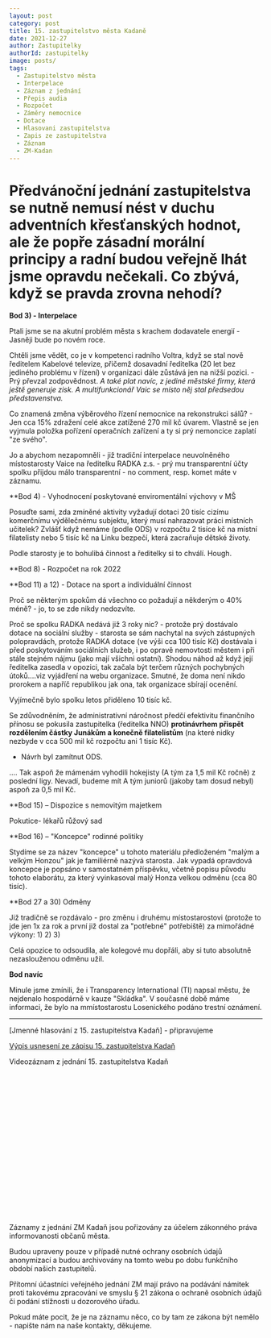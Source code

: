 ```yaml
---
layout: post
category: post
title: 15. zastupitelstvo města Kadaně
date: 2021-12-27
author: Zastupitelky
authorId: zastupitelky
image: posts/
tags:
  - Zastupitelstvo města
  - Interpelace
  - Záznam z jednání
  - Přepis audia
  - Rozpočet
  - Záměry nemocnice
  - Dotace
  - Hlasovani zastupitelstva
  - Zapis ze zastupitelstva
  - Záznam 
  - ZM-Kadan
---
```


# Předvánoční jednání zastupitelstva se nutně nemusí nést v duchu adventních křesťanských hodnot, ale že popře zásadní morální principy a radní budou veřejně lhát jsme opravdu nečekali. Co zbývá, když se pravda zrovna nehodí?

**Bod 3) - Interpelace**

Ptali jsme se na akutní problém města s krachem dodavatele energií - Jasněji bude po novém roce.

Chtěli jsme vědět, co je v kompetenci radního Voltra, když se stal nově ředitelem Kabelové televize, přičemž dosavadní ředitelka (20 let bez jediného problému v řízení) v organizaci dále zůstává jen na nižší pozici. - Prý převzal zodpovědnost.
*A také plat navíc, z jediné městské firmy, která ještě generuje zisk. A multifunkcionář Vaic se místo něj stal předsedou představenstva.*

Co znamená změna výběrového řízení nemocnice na rekonstrukci sálů? - Jen cca 15% zdražení celé akce zatížené 270 mil kč úvarem. Vlastně se jen vyjmula položka pořízení operačních zařízení a ty si prý nemoncice zaplatí "ze svého".

Jo a abychom nezapomněli - již tradiční interpelace neuvolněného místostarosty Vaice na ředitelku RADKA z.s. - prý mu transparentní účty spolku přijdou málo transparentní - no comment, resp. komet máte v záznamu.


**Bod 4) - Vyhodnocení poskytované enviromentální výchovy v MŠ

Posuďte sami, zda zmíněné aktivity vyžadují dotaci 20 tisíc cizímu komerčnímu výdělečnému subjektu, který musí nahrazovat práci místních učitelek? 
Zvlášť když nemáme (podle ODS) v rozpočtu 2 tisíce kč na místní filatelisty nebo 5 tisíc kč na Linku bezpečí, která zacraňuje dětské životy.

Podle starosty je to bohulibá činnost a ředitelky si to chválí. Hough.

**Bod 8) - Rozpočet na rok 2022



**Bod 11) a 12) - Dotace na sport a individuální činnost

Proč se některým spokům dá všechno co požadují a někderým o 40% méně? - jo, to se zde nikdy nedozvíte.

Proč se spolku RADKA nedává již 3 roky nic? - protože prý dostávalo dotace na sociální služby - starosta se sám nachytal na svých zástupných polopravdách, protože RADKA dotace (ve výši cca 100 tisíc Kč) dostávala i před poskytováním sociálních služeb, i po opravě nemovtosti městem i při stále stejném nájmu (jako mají všichni ostatní). 
Shodou náhod až když její ředitelka zasedla v opozici, tak začala být terčem různých pochybných útoků....viz vyjádření na webu organizace. Smutné, že doma není nikdo prorokem a napříč republikou jak ona, tak organizace sbírají ocenění. 

Vyjímečně bylo spolku letos přiděleno 10 tisíc kč. 

Se zdůvodněním, že administrativní náročnost předčí efektivitu finančního přínosu se pokusila zastupitelka (ředitelka NNO) **protinávrhem přispět rozdělením částky Junákům a konečně filatelistům** (na které nidky nezbyde v cca 500 mil kč rozpočtu ani 1 tisíc Kč).
- Návrh byl zamítnut ODS.

....
Tak aspoň že mámenám vyhodili hokejisty (A tým za 1,5 mil Kč ročně) z poslední ligy. Nevadí, budeme mít A tým juniorů (jakoby tam dosud nebyl) aspoň za 0,5 mil Kč.

**Bod 15) – Dispozice s nemovitým majetkem 

Pokutice- lékařů růžový sad


**Bod 16) – "Koncepce" rodinné politiky 

Stydíme se za název "koncepce" u tohoto materiálu předloženém "malým a velkým Honzou" jak je familiérně nazývá starosta.
Jak vypadá opravdová koncepce je popsáno v samostatném příspěvku, včetně popisu původu tohoto elaborátu, za který vyinkasoval malý Honza velkou odměnu (cca 80 tisíc). 


**Bod 27 a 30) Odměny 

Již tradičně se rozdávalo - pro změnu i druhému místostarostovi (protože to jde jen 1x za rok a první již dostal za "potřebné" potřebiště) za mimořádné výkony:
1)
2)
3)

Celá opozice to odsoudila, ale kolegové mu dopřáli, aby si tuto absolutně nezaslouženou odměnu užil.

**Bod navíc**

Minule jsme zmínili, že i Transparency International (TI) napsal městu, že nejdenalo hospodárně v kauze "Skládka".
V současné době máme informaci, že bylo na mmístostarostu Losenického podáno trestní oznámení.

---------------------------


[Jmenné hlasování z 15. zastupitelstva Kadaň] - připravujeme

[Výpis usnesení ze zápisu 15. zastupitelstva Kadaň]()

Videozáznam z jednání 15. zastupitelstva Kadaň

<script src="https://fast.wistia.com/embed/medias/xlzb7ixm9q.jsonp" async></script><script src="https://fast.wistia.com/assets/external/E-v1.js" async></script><div class="wistia_responsive_padding" style="padding:56.25% 0 0 0;position:relative;"><div class="wistia_responsive_wrapper" style="height:100%;left:0;position:absolute;top:0;width:100%;"><div class="wistia_embed wistia_async_xlzb7ixm9q videoFoam=true" style="height:100%;position:relative;width:100%"><div class="wistia_swatch" style="height:100%;left:0;opacity:0;overflow:hidden;position:absolute;top:0;transition:opacity 200ms;width:100%;"><img src="https://fast.wistia.com/embed/medias/xlzb7ixm9q/swatch" style="filter:blur(5px);height:100%;object-fit:contain;width:100%;" alt="" aria-hidden="true" onload="this.parentNode.style.opacity=1;" /></div></div></div></div>


Záznamy z jednání ZM Kadaň jsou pořizovány za účelem zákonného práva informovanosti občanů města.

Budou upraveny pouze v případě nutné ochrany osobních údajů anonymizací a budou archivovány na tomto webu po dobu funkčního období našich zastupitelů.

Přítomní účastníci veřejného jednání ZM mají právo na podávání námitek proti takovému zpracování ve smyslu § 21 zákona o ochraně osobních údajů či podání stížnosti u dozorového úřadu.

Pokud máte pocit, že je na záznamu něco, co by tam ze zákona být nemělo - napište nám na naše kontakty, děkujeme.



